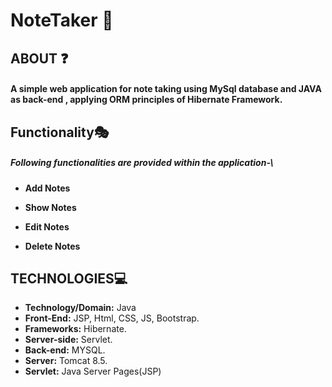#  NoteTaker 🎫

## ABOUT ❓

 #### A simple web application for note taking using MySql database and JAVA as back-end , applying ORM principles of Hibernate Framework.
 
 ## Functionality🎭
##### Following functionalities are provided within the application-\


- **Add Notes**

- **Show Notes**

- **Edit Notes**

- **Delete Notes**
 
## TECHNOLOGIES💻

- **Technology/Domain:** Java
- **Front-End:** JSP, Html, CSS, JS, Bootstrap.
- **Frameworks:** Hibernate.
- **Server-side:** Servlet.
- **Back-end:** MYSQL.
- **Server:** Tomcat 8.5.
- **Servlet:** Java Server Pages(JSP)

